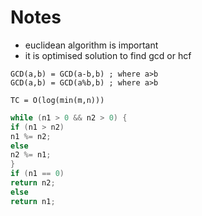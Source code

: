 # Notes

- euclidean algorithm is important
- it is optimised solution to find gcd or hcf

```
GCD(a,b) = GCD(a-b,b) ; where a>b
GCD(a,b) = GCD(a%b,b) ; where a>b
```

```
TC = O(log(min(m,n)))
```

```java
while (n1 > 0 && n2 > 0) {
if (n1 > n2)
n1 %= n2;
else
n2 %= n1;
}
if (n1 == 0)
return n2;
else
return n1;
```
